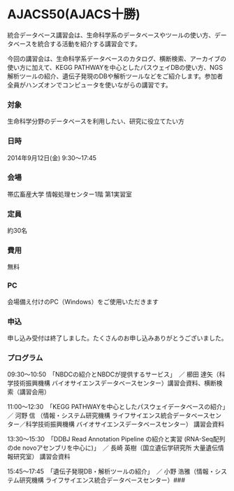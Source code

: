 # AJACS50(AJACS十勝)

統合データベース講習会は、生命科学系のデータベースやツールの使い方、データベースを統合する活動を紹介する講習会です。

今回の講習会は、生命科学系データベースのカタログ、横断検索、アーカイブの使い方に加えて、KEGG PATHWAYを中心としたパスウェイDBの使い方、NGS解析ツールの紹介、遺伝子発現のDBや解析ツールなどをご紹介します。参加者全員がハンズオンでコンピュータを使いながらの講習です。

### 対象
生命科学分野のデータベースを利用したい、研究に役立てたい方
### 日時
2014年9月12日(金) 9:30～17:45　
### 会場
帯広畜産大学 情報処理センター1階 第1実習室
### 定員
約30名
### 費用
無料
### PC
会場備え付けのPC（Windows）をご使用いただきます
### 申込
申し込み受付は終了しました。たくさんのお申し込みありがとうございました。
### プログラム
09:30～10:50　「NBDCの紹介とNBDCが提供するサービス」　／ 櫛田 達矢（科学技術振興機構 バイオサイエンスデータベースセンター）講習会資料、横断検索（講習会用）

11:00～12:30　「KEGG PATHWAYを中心としたパスウェイデータベースの紹介」　／ 河野 信 （情報・システム研究機構 ライフサイエンス統合データベースセンター／科学技術振興機構 バイオサイエンスデータベースセンター） 講習会資料

13:30～15:30　「DDBJ Read Annotation Pipeline の紹介と実習 (RNA-Seq配列のde novoアセンブリを中心に)」　／ 長崎 英樹（国立遺伝学研究所 大量遺伝情報研究室） 講習会資料

15:45～17:45　「遺伝子発現DB・解析ツールの紹介」　／ 小野 浩雅（情報・システム研究機構 ライフサイエンス統合データベースセンター）### 
